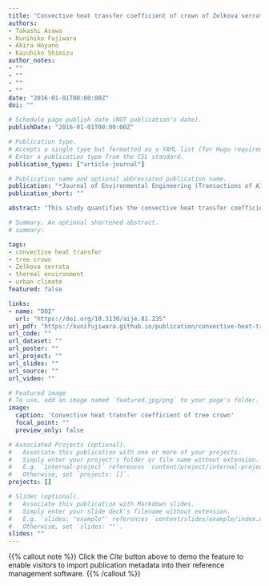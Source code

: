 ```yaml
---
title: "Convective heat transfer coefficient of crown of Zelkova serrata"
authors:
- Takashi Asawa
- Kunihiko Fujiwara
- Akira Hoyano
- Kazuhiko Shimizu
author_notes:
- ""
- ""
- ""
- ""
date: "2016-01-01T00:00:00Z"
doi: ""

# Schedule page publish date (NOT publication's date).
publishDate: "2016-01-01T00:00:00Z"

# Publication type.
# Accepts a single type but formatted as a YAML list (for Hugo requirements).
# Enter a publication type from the CSL standard.
publication_types: ["article-journal"]

# Publication name and optional abbreviated publication name.
publication: "*Journal of Environmental Engineering (Transactions of AIJ), 81, 235-245*"
publication_short: ""

abstract: "This study quantifies the convective heat transfer coefficient (CHTC) of the entire crown of Zelkova serrata under outdoor conditions. The CHTC is determined from whole-tree heat balances for two individual trees which differ in their transpiration rate. The whole-tree transpiration rate of the irrigated tree was measured by a highly accurate, large weighing lysimeter, while the leaf temperatures were measured by infrared thermography. The estimated CHTC was hc = 7.9 U + 17.2 (R² = 0.56, U: representative wind speed for the site) for the entire crown and hc = 8.3 u + 18.2 (R² = 0.77, u: wind speed near the leaf) for the individual leaf. The CHTCs were identified as being double the value given by the Jürges formula, due to the size and amount of flutter of the leaves."

# Summary. An optional shortened abstract.
# summary: 

tags:
- convective heat transfer
- tree crown
- Zelkova serrata
- thermal environment
- urban climate
featured: false

links:
- name: "DOI"
  url: "https://doi.org/10.3130/aije.81.235"
url_pdf: "https://kunifujiwara.github.io/publication/convective-heat-transfer/2016_tree_heat_transfer.pdf"
url_code: ""
url_dataset: ""
url_poster: ""
url_project: ""
url_slides: ""
url_source: ""
url_video: ""

# Featured image
# To use, add an image named `featured.jpg/png` to your page's folder. 
image:
  caption: 'Convective heat transfer coefficient of tree crown'
  focal_point: ""
  preview_only: false

# Associated Projects (optional).
#   Associate this publication with one or more of your projects.
#   Simply enter your project's folder or file name without extension.
#   E.g. `internal-project` references `content/project/internal-project/index.md`.
#   Otherwise, set `projects: []`.
projects: []

# Slides (optional).
#   Associate this publication with Markdown slides.
#   Simply enter your slide deck's filename without extension.
#   E.g. `slides: "example"` references `content/slides/example/index.md`.
#   Otherwise, set `slides: ""`.
slides: ""
---
```


{{% callout note %}}
Click the *Cite* button above to demo the feature to enable visitors to import publication metadata into their reference management software.
{{% /callout %}} 